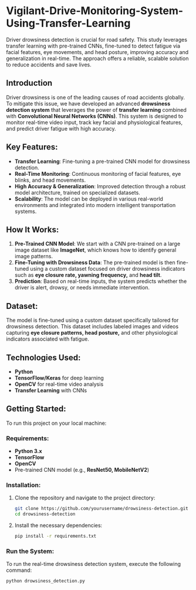 # Vigilant-Drive-Monitoring-System-Using-Transfer-Learning
Driver drowsiness detection is crucial for road safety. This study leverages transfer learning with pre-trained CNNs, fine-tuned to detect fatigue via facial features, eye movements, and head posture, improving accuracy and generalization in real-time. The approach offers a reliable, scalable solution to reduce accidents and save lives.

## Introduction
Driver drowsiness is one of the leading causes of road accidents globally. To mitigate this issue, we have developed an advanced **drowsiness detection system** that leverages the power of **transfer learning** combined with **Convolutional Neural Networks (CNNs)**. This system is designed to monitor real-time video input, track key facial and physiological features, and predict driver fatigue with high accuracy.

## Key Features:
- **Transfer Learning**: Fine-tuning a pre-trained CNN model for drowsiness detection.
- **Real-Time Monitoring**: Continuous monitoring of facial features, eye blinks, and head movements.
- **High Accuracy & Generalization**: Improved detection through a robust model architecture, trained on specialized datasets.
- **Scalability**: The model can be deployed in various real-world environments and integrated into modern intelligent transportation systems.

## How It Works:
1. **Pre-Trained CNN Model**: We start with a CNN pre-trained on a large image dataset like **ImageNet**, which knows how to identify general image patterns.
2. **Fine-Tuning with Drowsiness Data**: The pre-trained model is then fine-tuned using a custom dataset focused on driver drowsiness indicators such as **eye closure rate, yawning frequency,** and **head tilt**.
3. **Prediction**: Based on real-time inputs, the system predicts whether the driver is alert, drowsy, or needs immediate intervention.

## Dataset:
The model is fine-tuned using a custom dataset specifically tailored for drowsiness detection. This dataset includes labeled images and videos capturing **eye closure patterns, head posture,** and other physiological indicators associated with fatigue.

## Technologies Used:
- **Python**
- **TensorFlow/Keras** for deep learning
- **OpenCV** for real-time video analysis
- **Transfer Learning** with CNNs

## Getting Started:
To run this project on your local machine:

### Requirements:
- **Python 3.x**
- **TensorFlow**
- **OpenCV**
- Pre-trained CNN model (e.g., **ResNet50, MobileNetV2**)

### Installation:
1. Clone the repository and navigate to the project directory:
    ```bash
    git clone https://github.com/yourusername/drowsiness-detection.git
    cd drowsiness-detection
    ```
2. Install the necessary dependencies:
    ```bash
    pip install -r requirements.txt
    ```

### Run the System:
To run the real-time drowsiness detection system, execute the following command:
```bash
python drowsiness_detection.py

